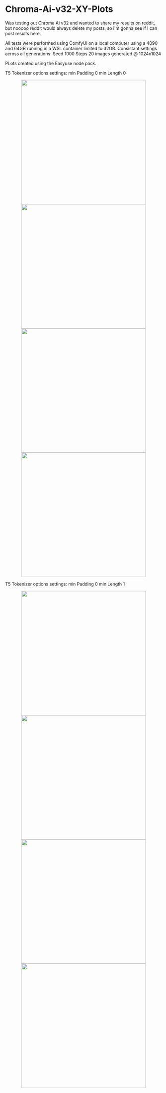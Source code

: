 # Chroma-Ai-v32-XY-Plots
Was testing out Chroma Ai v32 and wanted to share my results on reddit, but nooooo reddit would always delete my posts, so i'm gonna see if I can post results here.


All tests were performed using ComfyUI on a local computer using a 4090 and 64GB running in a WSL container limited to 32GB.
Consistant settings across all generations:
Seed 1000
Steps 20
images generated @ 1024x1024

PLots created using the Easyuse node pack.


T5 Tokenizer options settings:
min Padding 0
min Length 0
<p align="center">
  <img src="https://github.com/Psylenceo/Chroma-Ai-v32-XY-Plots/blob/main/0.0/T5_0.0__00001_.png" width="400">
  <img src="https://github.com/Psylenceo/Chroma-Ai-v32-XY-Plots/blob/main/0.0/T5_0.0__00002_.png" width="400">
  <img src="https://github.com/Psylenceo/Chroma-Ai-v32-XY-Plots/blob/main/0.0/T5_0.0__00003_.png" width="400">
  <img src="https://github.com/Psylenceo/Chroma-Ai-v32-XY-Plots/blob/main/0.0/T5_0.0__00004_.png" width="400">
</p>

T5 Tokenizer options settings:
min Padding 0
min Length 1
<p align="center">
  <img src="https://github.com/Psylenceo/Chroma-Ai-v32-XY-Plots/blob/main/0.1/T5_0.1__00001_.png" width="400">
  <img src="https://github.com/Psylenceo/Chroma-Ai-v32-XY-Plots/blob/main/0.1/T5_0.1__00002_.png" width="400">
  <img src="https://github.com/Psylenceo/Chroma-Ai-v32-XY-Plots/blob/main/0.1/T5_0.1__00003_.png" width="400">
  <img src="https://github.com/Psylenceo/Chroma-Ai-v32-XY-Plots/blob/main/0.1/T5_0.1_00004__.png" width="400">
</p>
